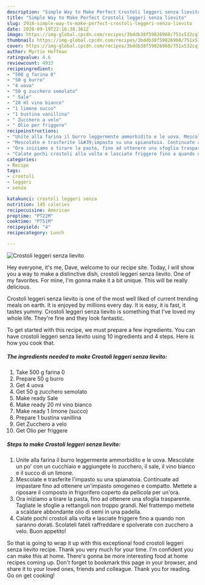 ```yaml
---
description: "Simple Way to Make Perfect Crostoli leggeri senza lievito"
title: "Simple Way to Make Perfect Crostoli leggeri senza lievito"
slug: 2918-simple-way-to-make-perfect-crostoli-leggeri-senza-lievito
date: 2020-09-19T22:16:38.361Z
image: https://img-global.cpcdn.com/recipes/3bddb38f59826960/751x532cq70/crostoli-leggeri-senza-lievito-recipe-main-photo.jpg
thumbnail: https://img-global.cpcdn.com/recipes/3bddb38f59826960/751x532cq70/crostoli-leggeri-senza-lievito-recipe-main-photo.jpg
cover: https://img-global.cpcdn.com/recipes/3bddb38f59826960/751x532cq70/crostoli-leggeri-senza-lievito-recipe-main-photo.jpg
author: Myrtie Hoffman
ratingvalue: 4.6
reviewcount: 4933
recipeingredient:
- "500 g farina 0"
- "50 g burro"
- "4 uova"
- "50 g zucchero semolato"
- " Sale"
- "20 ml vino bianco"
- "1 limone succo"
- "1 bustina vanillina"
- " Zucchero a velo"
- " Olio per friggere"
recipeinstructions:
- "Unite alla farina il burro leggermente ammorbidito e le uova. Mescolate un po&#39; con un cucchiaio e aggiungete lo zucchero, il sale, il vino bianco e il succo di un limone."
- "Mescolate e trasferite l&#39;impasto su una spianatoia. Continuate ad impastare fino ad ottenere un&#39;impasto omogeneo e compatto. Mettete a riposare il composto in frigorifero coperto da pellicola per un&#39;ora."
- "Ora iniziamo a tirare la pasta, fino ad ottenere una sfoglia trasparente. Tagliate le sfoglie a rettangoli non troppo grandi. Nel frattempo mettete a scaldare abbondante olio di semi in una padella."
- "Calate pochi crostoli alla volta e lasciate friggere fino a quando non saranno dorati. Scolateli fateli raffreddare e spolverate con zucchero a velo. Buon appetito!"
categories:
- Recipe
tags:
- crostoli
- leggeri
- senza

katakunci: crostoli leggeri senza 
nutrition: 145 calories
recipecuisine: American
preptime: "PT22M"
cooktime: "PT51M"
recipeyield: "4"
recipecategory: Lunch

---
```



![Crostoli leggeri senza lievito](https://img-global.cpcdn.com/recipes/3bddb38f59826960/751x532cq70/crostoli-leggeri-senza-lievito-recipe-main-photo.jpg)

Hey everyone, it's me, Dave, welcome to our recipe site. Today, I will show you a way to make a distinctive dish, crostoli leggeri senza lievito. One of my favorites. For mine, I'm gonna make it a bit unique. This will be really delicious.

Crostoli leggeri senza lievito is one of the most well liked of current trending meals on earth. It is enjoyed by millions every day. It is easy, it is fast, it tastes yummy. Crostoli leggeri senza lievito is something that I've loved my whole life. They're fine and they look fantastic.




To get started with this recipe, we must prepare a few ingredients. You can have crostoli leggeri senza lievito using 10 ingredients and 4 steps. Here is how you cook that.

<!--inarticleads1-->

##### The ingredients needed to make Crostoli leggeri senza lievito:

1. Take 500 g farina 0
1. Prepare 50 g burro
1. Get 4 uova
1. Get 50 g zucchero semolato
1. Make ready  Sale
1. Make ready 20 ml vino bianco
1. Make ready 1 limone (succo)
1. Prepare 1 bustina vanillina
1. Get  Zucchero a velo
1. Get  Olio per friggere




<!--inarticleads2-->

##### Steps to make Crostoli leggeri senza lievito:

1. Unite alla farina il burro leggermente ammorbidito e le uova. Mescolate un po&#39; con un cucchiaio e aggiungete lo zucchero, il sale, il vino bianco e il succo di un limone.
1. Mescolate e trasferite l&#39;impasto su una spianatoia. Continuate ad impastare fino ad ottenere un&#39;impasto omogeneo e compatto. Mettete a riposare il composto in frigorifero coperto da pellicola per un&#39;ora.
1. Ora iniziamo a tirare la pasta, fino ad ottenere una sfoglia trasparente. Tagliate le sfoglie a rettangoli non troppo grandi. Nel frattempo mettete a scaldare abbondante olio di semi in una padella.
1. Calate pochi crostoli alla volta e lasciate friggere fino a quando non saranno dorati. Scolateli fateli raffreddare e spolverate con zucchero a velo. Buon appetito!




So that is going to wrap it up with this exceptional food crostoli leggeri senza lievito recipe. Thank you very much for your time. I'm confident you can make this at home. There's gonna be more interesting food at home recipes coming up. Don't forget to bookmark this page in your browser, and share it to your loved ones, friends and colleague. Thank you for reading. Go on get cooking!
